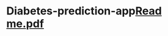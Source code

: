 # Diabetes-prediction-app[Read me.pdf](https://github.com/Megha-Varma/Diabetes-prediction-app/files/11301816/Read.me.pdf)
